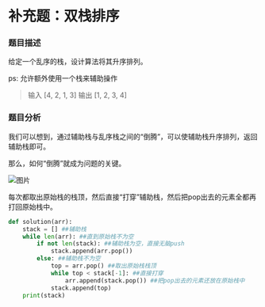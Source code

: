 # 补充题：双栈排序

### 题目描述

给定一个乱序的栈，设计算法将其升序排列。

ps: 允许额外使用一个栈来辅助操作 

> 输入
> [4, 2, 1, 3]
> 输出
> [1, 2, 3, 4]

### 题目分析

我们可以想到，通过辅助栈与乱序栈之间的“倒腾”，可以使辅助栈升序排列，返回辅助栈即可。

那么，如何“倒腾”就成为问题的关键。

![图片](https://mmbiz.qpic.cn/mmbiz_png/oD5ruyVxxVFOuibeyibjsuYQLqXHTYIhJRRTdvIvo7H4IfvmicRtCGlPY6MA6npjJTibQWwicgX9m4CphcUPa8mSGbg/640?wx_fmt=png&wxfrom=5&wx_lazy=1&wx_co=1)

每次都取出原始栈的栈顶，然后直接“打穿”辅助栈，然后把pop出去的元素全都再打回原始栈中。

```python
def solution(arr):
    stack = [] ##辅助栈
    while len(arr): ##直到原始栈不为空
        if not len(stack): ##辅助栈为空，直接无脑push
            stack.append(arr.pop())
        else: ##辅助栈不为空
            top = arr.pop() ##取出原始栈栈顶
            while top < stack[-1]: ##直接打穿
                arr.append(stack.pop()) ##把pop出去的元素还放在原始栈中
            stack.append(top)
    print(stack)
```

